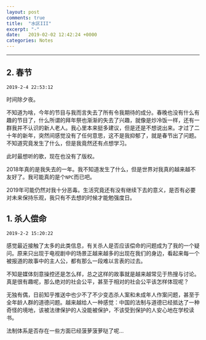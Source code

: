 ```yaml
---
layout: post
comments: true
title:  "水区III"
excerpt: "-"
date:   2019-02-02 12:42:24 +0000
categories: Notes
---
```


<script type="text/javascript"
  src="https://cdn.mathjax.org/mathjax/latest/MathJax.js?config=TeX-AMS-MML_HTMLorMML">
</script>
---

## 2. 春节

`2019-2-4 22:53:12`

时间除夕夜。

不知道为啥，今年的节目与我而言失去了所有令我期待的成分。春晚也没有什么有趣的节目了，什么所谓的拜年祭也渐渐的失去了兴趣，就像是炒冷饭一样，还有一群我并不认识的新人老人。我心里本来挺多建议，但是还是不想说出来。才过了二十年的新年，突然间感觉没有了任何意思，这不是我抑郁了，就是春节出了问题。不知道究竟发生了什么，但是我竟然还有点想学习。

此时最想听的歌，现在也没有了版权。

2018年真的是我失去的一年。我不知道发生了什么，但是世界对我真的越来越不友好了。我可能真的是个`NPC`而已吧。

2019年可能仍然对我十分恶毒。生活究竟还有没有继续下去的意义，是否有必要对未来保持乐观，我只有不去想的时候才能勉强度日。



## 1. 杀人偿命

`2019-2-2 15:20:22`

感觉最近接触了太多的此类信息，有关杀人是否应该偿命的问题成为了我的一个疑问。原来只出现于电视剧中的场景正越来越多的出现在我们的身边，看起来每一个被报道的故事中的主人公，都有那么一段难以言表的过去。

不知是媒体刻意操控还是怎么样，总之这样的故事就是越来越常见于热搜与讨论。真是很有趣呢，那么绝对的社会公平，甚至于相对的社会公平该怎样体现呢？

无独有偶，日前知乎推送中也少不了不少变态杀人案和未成年人作案问题，甚至于全年龄人群的道德问题。越来越给人一种感觉：中国的法制与道德已经抵达了一种奇怪的境地，该被法律保护的人没能被保护，不该受到保护的人安心地在学校读书。

法制体系是否存在一些方面已经菠萝菠萝哒了呢...